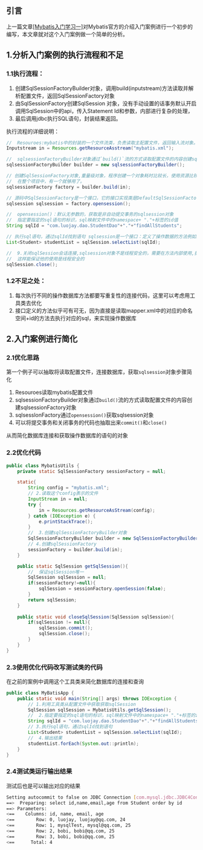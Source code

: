 ## 引言

上一篇文章[[Mybatis入门学习一]](https://github.com/CodeLuoJay/JavaNotesCode/blob/master/study-guide/Mybatis入门学习一.md)对Mybatis官方的介绍入门案例进行一个初步的编写，本文章就对这个入门案例做一个简单的分析。

## 1.分析入门案例的执行流程和不足

### 1.1执行流程：

1. 创建SqlSessionFactoryBuilder对象，调用build(inputstream)方法读取并解析配置文件，返回SqlSessionFactory对象
2. 由SqlSessionFactory创建SqlSession 对象，没有手动设置的话事务默认开启
   调用SqlSession中的api，传入Statement Id和参数，内部进行复杂的处理，
3. 最后调用jdbc执行SQL语句，封装结果返回。

执行流程的详细说明：

```java
//	Resouroes:mybatis中的封装的一个文件流类，负责读取主配置文件，返回输入流对象。
Inputstream in = Resources.getResourceAsstream("mybatis.xml");

//	sqlsessionFactoryBuilder对象通过`build()`流的方式读取配置文件的内容创建sqlsessionFactory对象
sqlsessionFactoryBuilder builder = new sqlsessionFactoryBuilder();

// 创建SqlSessionFactory对象,重量级对象，程序创建一个对象耗时比较长，使用资源比较多。
//	在整个项目中，有一个就够用了。
sqlsessionFactory factory = builder.build(in);

// 源码中SqlSessionFactory是一个接口，它的接口实现类是DefaultSqlSessionFactory ,作用就是利用//opensession()获取sqlsession对象。
sqlsession sqlsession = factory.opensession();

//	opensession()：默认无参数的，获取是非自动提交事务的sqlsession对象
//	指定要指定的sql语句的标识，sql映射文件中的namespace+ "."+标签的id值
String sqlId = "com.luojay.dao.StudentDao"+"."+"findAllStudents";

// 执行sql语句，通过sqlId找到语句 sqlsession是一个接口：定义了操作数据的方法例如selectList()等
List<Student> studentList = sqlSession.selectList(sqlId);

//  9.关闭sqlSession会话连接,sqlsession对象不是线程安全的，需要在方法内部使用,执行完sql后需要关闭
//	这样能保证他的使用是线程安全的
sqlSession.close();
```

### 1.2不足之处：

1. 每次执行不同的操作数据库方法都要写重复性的连接代码，这里可以考虑用工具类去优化
2. 接口定义的方法似乎可有可无，因为直接是读取mapper.xml中的对应的命名空间+id的方法去执行对应的sql，来实现操作数据库

## 2.入门案例进行简化

### 2.1优化思路

第一个例子可以抽取将读取配置文件，连接数据库，获取`sqlsession`对象步骤简化

1. Resouroes读取mybatis配置文件
2. sqlsessionFactoryBuilder对象通过`build()`流的方式读取配置文件的内容创建sqlsessionFactory对象
3. sqlsesslonFactory通过`opensession()`获取sqlsession对象
4. 可以将提交事务和关闭事务的代码也抽取出来`commit()`和`close()`

从而简化数据库连接和获取操作数据库的语句的对象

### 2.2优化代码

```java
public class MybatisUtils {
    private static SqlSessionFactory sessionFactory = null;

    static{
        String config = "mybatis.xml";
        // 2.读取这个config表示的文件
        InputStream in = null;
        try {
            in = Resources.getResourceAsStream(config);
        } catch (IOException e) {
            e.printStackTrace();
        }
        //  3.创建sqlSessionFactoryBuilder对象
        SqlSessionFactoryBuilder builder = new SqlSessionFactoryBuilder();
        // 4.创建sqlSessionFactory
        sessionFactory = builder.build(in);
    }

    public static SqlSession getSqlSession(){
        //  保证sqlSession唯一
        SqlSession sqlSession = null;
        if(sessionFactory!=null){
            sqlSession = sessionFactory.openSession(false);
        }
        return sqlSession;
    }
    
    public static void closeSqlSession(SqlSession sqlSession){
        if(sqlSession != null){
            sqlSession.commit();
            sqlSession.close();
        }
    }
}
```

### 2.3使用优化代码改写测试类的代码

在之前的案例中调用这个工具类来简化数据库的连接和查询

```java
public class MyBatisApp {
    public static void main(String[] args) throws IOException {
        // 1.利用工具类从配置文件中获取获取sqlSession
        SqlSession sqlSession = MybatisUtils.getSqlSession();
        //  2.指定要指定的sql语句的标识，sql映射文件中的namespace+ "."+标签的id值
        String sqlId = "com.luojay.dao.StudentDao"+"."+"findAllStudents";
        // 3.执行sql语句，通过sqlId找到语句
        List<Student> studentList = sqlSession.selectList(sqlId);
        //  4.输出结果
        studentList.forEach(System.out::println);
    }
}
```

### 2.4测试类运行输出结果

测试后也是可以输出对应的结果

```bash
Setting autocommit to false on JDBC Connection [com.mysql.jdbc.JDBC4Connection@206a70ef]
==>  Preparing: select id,name,email,age from Student order by id 
==> Parameters: 
<==    Columns: id, name, email, age
<==        Row: 0, luojay, luojay@qq.com, 24
<==        Row: 1, mysqlTest, mysql@qq.com, 25
<==        Row: 2, bobi, bobi@qq.com, 25
<==        Row: 3, bobi, bobi@qq.com, 25
<==      Total: 4
```

